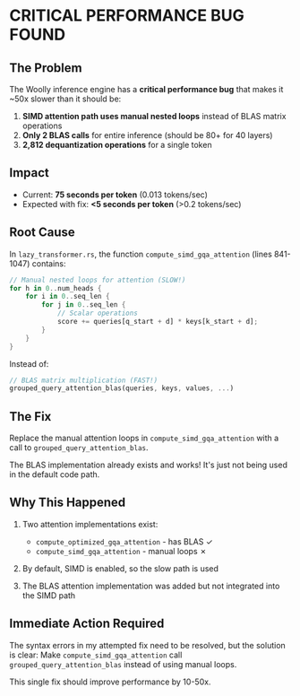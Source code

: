 # CRITICAL PERFORMANCE BUG FOUND

## The Problem

The Woolly inference engine has a **critical performance bug** that makes it ~50x slower than it should be:

1. **SIMD attention path uses manual nested loops** instead of BLAS matrix operations
2. **Only 2 BLAS calls** for entire inference (should be 80+ for 40 layers)
3. **2,812 dequantization operations** for a single token

## Impact

- Current: **75 seconds per token** (0.013 tokens/sec)
- Expected with fix: **<5 seconds per token** (>0.2 tokens/sec)

## Root Cause

In `lazy_transformer.rs`, the function `compute_simd_gqa_attention` (lines 841-1047) contains:

```rust
// Manual nested loops for attention (SLOW!)
for h in 0..num_heads {
    for i in 0..seq_len {
        for j in 0..seq_len {
            // Scalar operations
            score += queries[q_start + d] * keys[k_start + d];
        }
    }
}
```

Instead of:
```rust
// BLAS matrix multiplication (FAST!)
grouped_query_attention_blas(queries, keys, values, ...)
```

## The Fix

Replace the manual attention loops in `compute_simd_gqa_attention` with a call to `grouped_query_attention_blas`.

The BLAS implementation already exists and works! It's just not being used in the default code path.

## Why This Happened

1. Two attention implementations exist:
   - `compute_optimized_gqa_attention` - has BLAS ✓
   - `compute_simd_gqa_attention` - manual loops ✗

2. By default, SIMD is enabled, so the slow path is used

3. The BLAS attention implementation was added but not integrated into the SIMD path

## Immediate Action Required

The syntax errors in my attempted fix need to be resolved, but the solution is clear:
Make `compute_simd_gqa_attention` call `grouped_query_attention_blas` instead of using manual loops.

This single fix should improve performance by 10-50x.